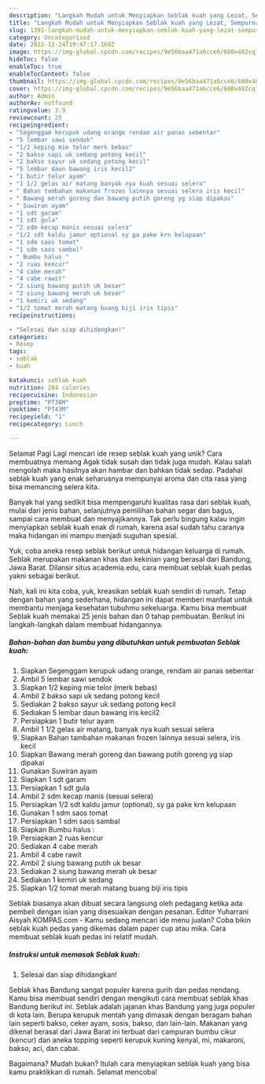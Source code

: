 ```yaml
---
description: "Langkah Mudah untuk Menyiapkan Seblak kuah yang Lezat, Sempurna"
title: "Langkah Mudah untuk Menyiapkan Seblak kuah yang Lezat, Sempurna"
slug: 1391-langkah-mudah-untuk-menyiapkan-seblak-kuah-yang-lezat-sempurna
category: Uncategorized
date: 2022-12-24T19:47:17.169Z
image: https://img-global.cpcdn.com/recipes/9e56baa471a6cce6/680x482cq70/seblak-kuah-foto-resep-utama.jpg
hideToc: false
enableToc: true
enableTocContent: false
thumbnail: https://img-global.cpcdn.com/recipes/9e56baa471a6cce6/680x482cq70/seblak-kuah-foto-resep-utama.jpg
cover: https://img-global.cpcdn.com/recipes/9e56baa471a6cce6/680x482cq70/seblak-kuah-foto-resep-utama.jpg
author: Admin
authorAv: notfound
ratingvalue: 3.9
reviewcount: 25
recipeingredient:
- "Segenggam kerupuk udang orange rendam air panas sebentar"
- "5 lembar sawi sendok"
- "1/2 keping mie telor merk bebas"
- "2 bakso sapi uk sedang potong kecil"
- "2 bakso sayur uk sedang potong kecil"
- "5 lembar daun bawang iris kecil2"
- "1 butir telur ayam"
- "1 1/2 gelas air matang banyak nya kuah sesuai selera"
- " Bahan tambahan makanan frozen lainnya sesuai selera iris kecil"
- " Bawang merah goreng dan bawang putih goreng yg siap dipakai"
- " Suwiran ayam"
- "1 sdt garam"
- "1 sdt gula"
- "2 sdm kecap manis sesuai selera"
- "1/2 sdt kaldu jamur optional sy ga pake krn kelupaan"
- "1 sdm saos tomat"
- "1 sdm saos sambal"
- " Bumbu halus "
- "2 ruas kencur"
- "4 cabe merah"
- "4 cabe rawit"
- "2 siung bawang putih uk besar"
- "2 siung bawang merah uk besar"
- "1 kemiri uk sedang"
- "1/2 tomat merah matang buang biji iris tipis"
recipeinstructions:

- "Selesai dan siap dihidangkan!"
categories:
- Resep
tags:
- seblak
- kuah

katakunci: seblak kuah 
nutrition: 284 calories
recipecuisine: Indonesian
preptime: "PT38M"
cooktime: "PT43M"
recipeyield: "1"
recipecategory: Lunch

---
```



Selamat Pagi Lagi mencari ide resep seblak kuah yang unik? Cara membuatnya memang Agak tidak susah dan tidak juga mudah. Kalau salah mengolah maka hasilnya akan hambar dan bahkan tidak sedap. Padahal seblak kuah yang enak seharusnya mempunyai aroma dan cita rasa yang bisa memancing selera kita.


Banyak hal yang sedikit bisa mempengaruhi kualitas rasa dari seblak kuah, mulai dari jenis bahan, selanjutnya pemilihan bahan segar dan bagus, sampai cara membuat dan menyajikannya. Tak perlu bingung kalau ingin menyiapkan seblak kuah enak di rumah, karena asal sudah tahu caranya maka hidangan ini mampu menjadi suguhan spesial.

Yuk, coba aneka resep seblak berikut untuk hidangan keluarga di rumah. Seblak merupakan makanan khas dan kekinian yang berasal dari Bandung, Jawa Barat. Dilansir situs academia.edu, cara membuat seblak kuah pedas yakni sebagai berikut.


Nah, kali ini kita coba, yuk, kreasikan seblak kuah sendiri di rumah. Tetap dengan bahan yang sederhana, hidangan ini dapat memberi manfaat untuk membantu menjaga kesehatan tubuhmu sekeluarga. Kamu bisa membuat Seblak kuah memakai 25 jenis bahan dan 0 tahap pembuatan. Berikut ini langkah-langkah dalam membuat hidangannya.

<!--inarticleads1-->

##### Bahan-bahan dan bumbu yang dibutuhkan untuk pembuatan Seblak kuah:

1. Siapkan Segenggam kerupuk udang orange, rendam air panas sebentar
1. Ambil 5 lembar sawi sendok
1. Siapkan 1/2 keping mie telor (merk bebas)
1. Ambil 2 bakso sapi uk sedang potong kecil
1. Sediakan 2 bakso sayur uk sedang potong kecil
1. Sediakan 5 lembar daun bawang iris kecil2
1. Persiapkan 1 butir telur ayam
1. Ambil 1 1/2 gelas air matang, banyak nya kuah sesuai selera
1. Siapkan  Bahan tambahan makanan frozen lainnya sesuai selera, iris kecil
1. Siapkan  Bawang merah goreng dan bawang putih goreng yg siap dipakai
1. Gunakan  Suwiran ayam
1. Siapkan 1 sdt garam
1. Persiapkan 1 sdt gula
1. Ambil 2 sdm kecap manis (sesuai selera)
1. Persiapkan 1/2 sdt kaldu jamur (optional), sy ga pake krn kelupaan
1. Gunakan 1 sdm saos tomat
1. Persiapkan 1 sdm saos sambal
1. Siapkan  Bumbu halus :
1. Persiapkan 2 ruas kencur
1. Sediakan 4 cabe merah
1. Ambil 4 cabe rawit
1. Ambil 2 siung bawang putih uk besar
1. Sediakan 2 siung bawang merah uk besar
1. Sediakan 1 kemiri uk sedang
1. Siapkan 1/2 tomat merah matang buang biji iris tipis


Seblak biasanya akan dibuat secara langsung oleh pedagang ketika ada pembeli dengan isian yang disesuaikan dengan pesanan. Editor Yuharrani Aisyah KOMPAS.com - Kamu sedang mencari ide menu jualan? Coba bikin seblak kuah pedas yang dikemas dalam paper cup atau mika. Cara membuat seblak kuah pedas ini relatif mudah. 

<!--inarticleads2-->

##### Instruksi untuk memasak Seblak kuah:


1. Selesai dan siap dihidangkan!

Seblak khas Bandung sangat populer karena gurih dan pedas nendang. Kamu bisa membuat sendiri dengan mengikuti cara membuat seblak khas Bandung berikut ini. Seblak adalah jajanan khas Bandung yang juga populer di kota lain. Berupa kerupuk mentah yang dimasak dengan beragam bahan lain seperti bakso, ceker ayam, sosis, bakso, dan lain-lain. Makanan yang dikenal berasal dari Jawa Barat ini terbuat dari campuran bumbu cikur (kencur) dan aneka topping seperti kerupuk kuning kenyal, mi, makaroni, bakso, aci, dan cabai. 

Bagaimana? Mudah bukan? Itulah cara menyiapkan seblak kuah yang bisa kamu praktikkan di rumah. Selamat mencoba!
